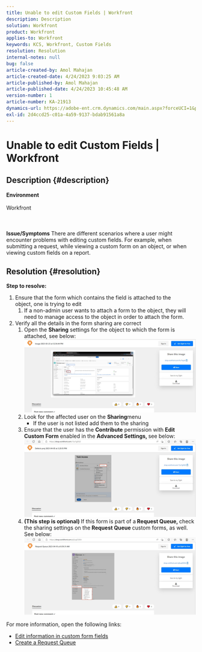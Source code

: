 ```yaml
---
title: Unable to edit Custom Fields | Workfront
description: Description
solution: Workfront
product: Workfront
applies-to: Workfront
keywords: KCS, Workfront, Custom Fields
resolution: Resolution
internal-notes: null
bug: false
article-created-by: Amol Mahajan
article-created-date: 4/24/2023 9:03:25 AM
article-published-by: Amol Mahajan
article-published-date: 4/24/2023 10:45:48 AM
version-number: 1
article-number: KA-21913
dynamics-url: https://adobe-ent.crm.dynamics.com/main.aspx?forceUCI=1&pagetype=entityrecord&etn=knowledgearticle&id=45df11d9-7ee2-ed11-a7c7-6045bd006c82
exl-id: 2d4ccd25-c01a-4a59-9137-bdab91561a8a
---
```

# Unable to edit Custom Fields | Workfront

## Description {#description}

<b>Environment</b><br><br>Workfront<br><br> <br><br><b>Issue/Symptoms</b>
There are different scenarios where a user might encounter problems with editing custom fields. For example, when submitting a request, while viewing a custom form on an object, or when viewing custom fields on a report.


## Resolution {#resolution}

<b>Step to resolve:</b>
1. Ensure that the form which contains the field is attached to the object, one is trying to edit
    1. If a non-admin user wants to attach a form to the object, they will need to manage access to the object in order to attach the form.
2. Verify all the details in the form sharing are correct
    1. Open the <b>Sharing</b> settings for the object to which the form is attached, see below:![](assets/df8c14bb-8be2-ed11-a7c7-6045bd006c82.png)
    2. Look for the affected user on the <b>Sharing</b>menu
        - If the user is not listed add them to the sharing
    3. Ensure that the user has the <b>Contribute</b> permission with <b>Edit Custom Form</b> enabled in the <b>Advanced Settings, </b>see below:![](assets/e0da3f1c-8ce2-ed11-a7c7-6045bd006c82.png)
    4. <b>(This step is optional) </b>If this form is part of a<b> Request Queue, </b>check the sharing settings on the<b> Request Queue </b>custom forms, as well. See below:![](assets/47992451-8ce2-ed11-a7c7-6045bd006c82.png)




For more information, open the following links:

- [Edit information in custom form fields](https://experienceleague.adobe.com/docs/workfront/using/basics/work-with-custom-forms/edit-custom-forms.html?lang=en)
- [Create a Request Queue](https://experienceleague.adobe.com/docs/workfront/using/manage-work/requests/create-and-manage-request-queues/create-request-queue.html?lang=en)
